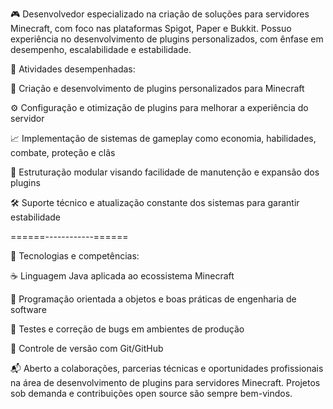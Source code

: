 🎮 Desenvolvedor especializado na criação de soluções para servidores Minecraft, com foco nas plataformas Spigot, Paper e Bukkit. Possuo experiência no desenvolvimento de plugins personalizados, com ênfase em desempenho, escalabilidade e estabilidade.

🚀 Atividades desempenhadas:

🔧 Criação e desenvolvimento de plugins personalizados para Minecraft

⚙️ Configuração e otimização de plugins para melhorar a experiência do servidor

📈 Implementação de sistemas de gameplay como economia, habilidades, combate, proteção e clãs

🧩 Estruturação modular visando facilidade de manutenção e expansão dos plugins

🛠️ Suporte técnico e atualização constante dos sistemas para garantir estabilidade

======------------======

💼 Tecnologias e competências:

☕ Linguagem Java aplicada ao ecossistema Minecraft

🧠 Programação orientada a objetos e boas práticas de engenharia de software

🧪 Testes e correção de bugs em ambientes de produção

📝 Controle de versão com Git/GitHub


📬 Aberto a colaborações, parcerias técnicas e oportunidades profissionais na área de desenvolvimento de plugins para servidores Minecraft. Projetos sob demanda e contribuições open source são sempre bem-vindos.
